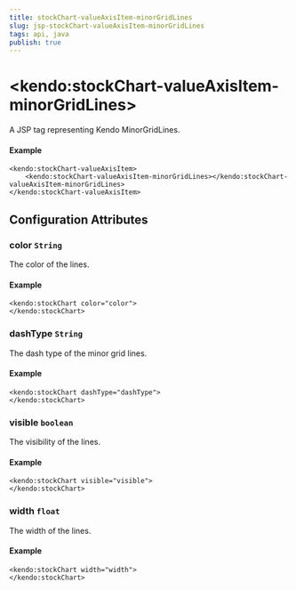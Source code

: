 ```yaml
---
title: stockChart-valueAxisItem-minorGridLines
slug: jsp-stockChart-valueAxisItem-minorGridLines
tags: api, java
publish: true
---
```


# \<kendo:stockChart-valueAxisItem-minorGridLines\>
A JSP tag representing Kendo MinorGridLines.

#### Example
    <kendo:stockChart-valueAxisItem>
        <kendo:stockChart-valueAxisItem-minorGridLines></kendo:stockChart-valueAxisItem-minorGridLines>
    </kendo:stockChart-valueAxisItem>


## Configuration Attributes


### color `String`

The color of the lines.

#### Example
    <kendo:stockChart color="color">
    </kendo:stockChart>



### dashType `String`

The dash type of the minor grid lines.

#### Example
    <kendo:stockChart dashType="dashType">
    </kendo:stockChart>



### visible `boolean`

The visibility of the lines.

#### Example
    <kendo:stockChart visible="visible">
    </kendo:stockChart>



### width `float`

The width of the lines.

#### Example
    <kendo:stockChart width="width">
    </kendo:stockChart>


